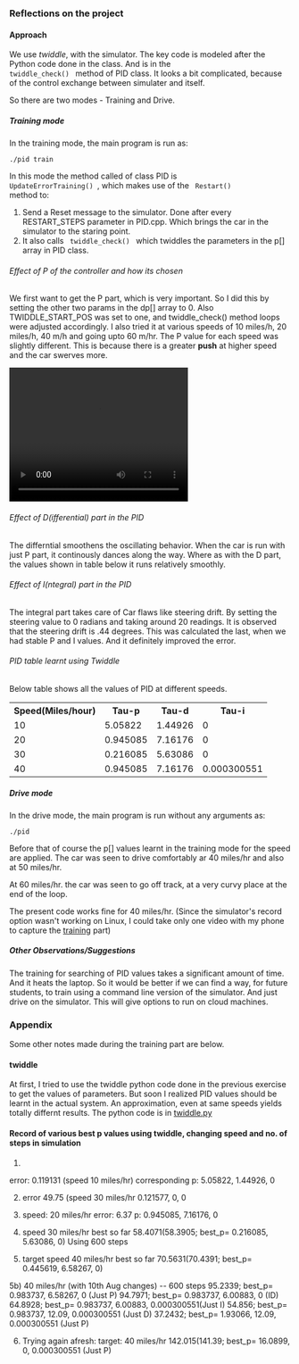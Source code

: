 ### Reflections on the project


#### Approach

We use <i>twiddle</i>, with the simulator. The key code is modeled after the Python code done in the class. And is in the <code> twiddle_check() </code> method of PID class. It looks a bit complicated, because of the control exchange between simulater and itself. 

So there are two modes - Training and Drive. 

##### Training mode

In the training mode, the main program is run as: 

<code>./pid train</code>

In this mode the method called of class PID is <code> UpdateErrorTraining() </code>, which makes use of the <code> Restart() </code> method to: 
1. Send a Reset message to the simulator. Done after every RESTART_STEPS parameter in PID.cpp. Which brings the car in the simulator to the staring point. 
2. It also calls <code> twiddle_check() </code> which twiddles the parameters in the p[] array in PID class. 

###### Effect of P of the controller and how its chosen

We first want to get the P part, which is very important. So I did this by setting the other two params in the dp[] array to 0. Also TWIDDLE_START_POS was set to one, and twiddle_check() method loops were adjusted accordingly. 
I also tried it at various speeds of 10 miles/h, 20 miles/h,  40 m/h and going upto 60 m/hr. 
The P value for each speed was slightly different. This is because there is a greater <b>push</b> at higher speed and the car swerves more. 

<video width="320" height="240" controls>
<source src="/pid_train.mp4" type="video/mp4">
You can also see this short <a href = "/pid_train.mp4"> Video of training </a> on how twiddle is used with Reset.
</video>

###### Effect of D(ifferential) part in the PID

The differntial smoothens the oscillating behavior. When the car is run with just P part, it continously dances along the way. Where as with the D part, the values shown in table below it runs relatively smoothly.

###### Effect of I(ntegral) part in the PID

The integral part takes care of Car flaws like steering drift. 
By setting the steering value to 0 radians and taking around 20 readings. It is observed that the steering drift is .44 degrees. 
This was calculated the last, when we had stable P and I values. And it definitely improved the error.

###### PID table learnt using Twiddle

Below table shows all the values of PID at different speeds. 

<table>
<tr>
<th>Speed(Miles/hour)</th>
<th>Tau-p</th>
<th>Tau-d</th>
<th>Tau-i</th>
</tr>
<tr>
<td>10</td>
<td>5.05822</td>
<td>1.44926</td>
<td>0</td>
</tr>
<tr>
<td>20</td>
<td>0.945085</td>
<td>7.16176</td>
<td>0</td>
</tr>
</tr>
<tr>
<td>30</td>
<td>0.216085</td>
<td>5.63086</td>
<td>0</td>
</tr>
</tr>
<tr>
<td>40</td>
<td>0.945085</td>
<td>7.16176</td>
<td>0.000300551</td>
</tr>
</table>


##### Drive mode

In the drive mode, the main program is run without any arguments as: 

<code>./pid</code>

Before that of course the p[] values learnt in the training mode for the speed are applied. 
The car was seen to drive comfortably ar 40 miles/hr and also at 50 miles/hr. 

At 60 miles/hr. the car was seen to go off track, at a very curvy place at the end of the loop. 

The present code works fine for 40 miles/hr. (Since the simulator's record option wasn't working on Linux, I could take only one video with my phone to capture the <a href = "/pid_train.mp4">training</a> part)


##### Other Observations/Suggestions
The training for searching of PID values takes a significant amount of time. And it heats the laptop. So it would be better if we can find a way, for future students, to train using a command line version of the simulator. And just drive on the simulator. This will give options to run on cloud machines.


### Appendix

Some other notes made during the training part are below.

#### twiddle
At first, I tried to use the twiddle python code done in the previous exercise to get the values of parameters. But soon I realized PID values should be learnt in the actual system. An approximation, even at same speeds yields totally differnt results. 
The python code is in <a href="/python/twiddle.py"> twiddle.py </a>


#### Record of various best p values using twiddle, changing speed and no. of steps in simulation

1)
error: 0.119131 (speed 10 miles/hr)
corresponding p: 5.05822, 1.44926, 0

2) error 49.75 (speed 30 miles/hr
0.121577, 0, 0

3) speed: 20 miles/hr
  error: 6.37
  p: 0.945085, 7.16176, 0

4) speed 30 miles/hr
best so far 58.4071(58.3905; best_p= 0.216085, 5.63086, 0)
Using 600 steps

5) target speed 40 miles/hr
best so far 70.5631(70.4391; best_p= 0.445619, 6.58267, 0)

5b) 40 miles/hr (with 10th Aug changes) -- 600 steps
95.2339; best_p= 0.983737, 6.58267, 0 (Just P)
94.7971; best_p= 0.983737, 6.00883, 0 (ID)
64.8928; best_p= 0.983737, 6.00883, 0.000300551(Just I)
54.856;  best_p= 0.983737, 12.09, 0.000300551 (Just D)
37.2432; best_p= 1.93066, 12.09, 0.000300551 (Just P)

6) Trying again afresh: 
target: 40 miles/hr
142.015(141.39; best_p= 16.0899, 0, 0.000300551 (Just P)






